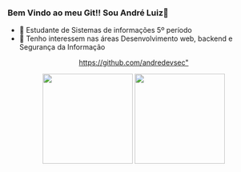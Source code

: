 ### Bem Vindo ao meu Git!! Sou André Luiz👋


- 🔭  Estudante de Sistemas de informações 5º período
- 🌱  Tenho interessem nas áreas Desenvolvimento web, backend e Segurança da Informação
<div align="center">


<https://github.com/andredevsec">
                                
<img height="180em" src="https://github-readme-stats.vercel.app/api?username=andredevsec&show_icons=true&theme=dark&include_all_commits=true&count_private=true"/>

<img height="180em" src="https://github-readme-stats.vercel.app/api/top-langs/?username=andredevsec&layout=compact&langs_count=7&theme=dark"/>
</div>
